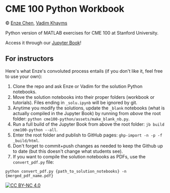 # CME 100 Python Workbook

© [Enze Chen](https://mse.stanford.edu/people/enze-chen), 
[Vadim Khayms](https://icme.stanford.edu/people/vadim-khayms)

Python version of MATLAB exercises for CME 100 at Stanford University.

Access it through our [Jupyter Book](https://enze-chen.github.io/cme100-python/)!


## For instructors

Here's what Enze's convoluted process entails (if you don't like it, feel free to use your own):
1. Clone the repo and ask Enze or Vadim for the solution Python notebooks.
1. Move the solution notebooks into their proper folders (workbook or tutorials).
Files ending in `_solu.ipynb` will be ignored by git.
1. Anytime you modify the solutions, update the `_blank` notebooks (what is actually compiled in the Jupyter Book) by running from _above_ the root folder: `python cme100-python/assets/make_blank_nb.py`.
1. Run a full build of the Jupyter Book from above the root folder: `jb build cme100-python --all`.
1. Enter the root folder and publish to GitHub pages: `ghp-import -n -p -f _build/html`.
1. Don't forget to commit+push changes as needed to keep the Github up to date (but this doesn't change what students see).
1. If you want to compile the solution notebooks as PDFs, use the `convert_pdf.py` file: 
```
python convert_pdf.py {path_to_solution_notebooks} -n {merged_pdf_name.pdf}
```

[![CC BY-NC 4.0][cc-by-nc-image]][cc-by-nc]

[cc-by-nc]: http://creativecommons.org/licenses/by-nc/4.0/
[cc-by-nc-image]: https://licensebuttons.net/l/by-nc/4.0/88x31.png
